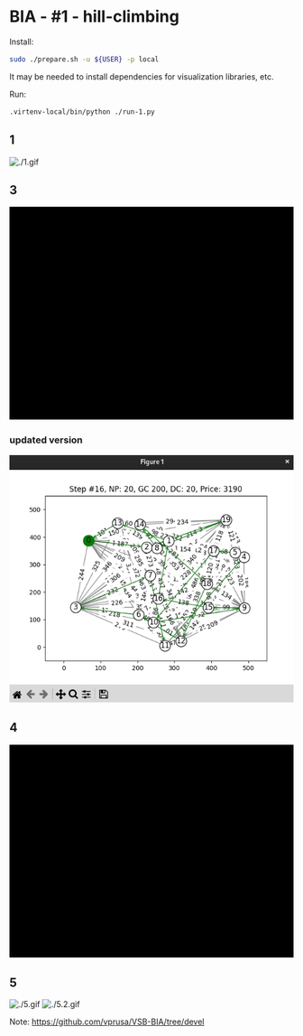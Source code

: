 # BIA - #1 - hill-climbing

Install:

```bash
sudo ./prepare.sh -u ${USER} -p local
```

It may be needed to install dependencies for visualization libraries, etc.

Run:

```bash
.virtenv-local/bin/python ./run-1.py
```


## 1

![./1.gif](./1.gif)


## 3

![./3.gif](./3.gif)

### updated version

![./3.jpg](./3.jpg)


## 4

![./4.gif](./4.gif)


## 5

![./5.gif](./5.gif)
![./5.2.gif](./5.2.gif)

Note:
https://github.com/vprusa/VSB-BIA/tree/devel
